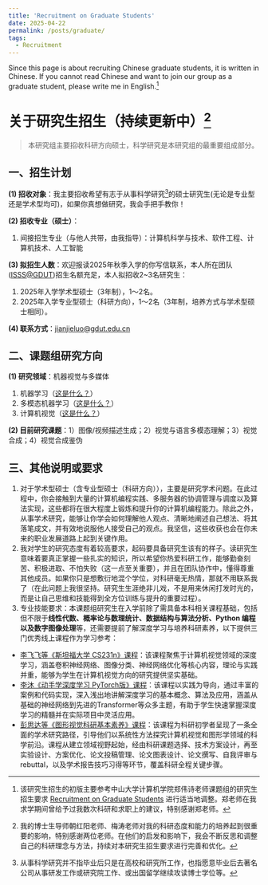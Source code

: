 ```yaml
---
title: 'Recruitment on Graduate Students'
date: 2025-04-22
permalink: /posts/graduate/
tags:
  - Recruitment
---
```


Since this page is about recruiting Chinese graduate students, it is written in Chinese. If you cannot read Chinese and want to join our group as a graduate student, please write me in English.[^1]

# 关于研究生招生（持续更新中）[^bignote]

> 本研究组主要招收科研方向硕士，科学研究是本研究组的最重要组成部分。

## 一、招生计划

**(1) 招收对象**：我主要招收希望有志于从事科学研究[^2]的硕士研究生(无论是专业型还是学术型均可)，如果你真想做研究，我会手把手教你！

**(2) 招收专业（硕士）**：
1. 间接招生专业（与他人共带，由我指导）：计算机科学与技术、软件工程、计算机技术、人工智能

**(3) 拟招生人数**：欢迎报读2025年秋季入学的你写信联系，本人所在团队([ISSS@GDUT](https://www.scholat.com/showTeamworkOfMembers.html?id=2132&changeTo=Ch&nav=2))招生名额充足，本人拟招收2~3名研究生：
1. 2025年入学学术型硕士（3年制），1～2名。
2. 2025年入学专业型硕士（科研方向），1～2名（3年制，培养方式与学术型硕士相同）。

**(4) 联系方式**：<a href="mailto:jianjieluo@gdut.edu.cn">jianjieluo@gdut.edu.cn</a>

## 二、课题组研究方向

**(1) 研究领域**：机器视觉与多媒体
1. 机器学习（[这是什么？](https://baike.baidu.com/item/%E6%9C%BA%E5%99%A8%E5%AD%A6%E4%B9%A0/217599)）
2. 多模态机器学习（[这是什么？](https://zhuanlan.zhihu.com/p/53511144)）
3. 计算机视觉（[这是什么？](https://baike.baidu.com/item/%E8%AE%A1%E7%AE%97%E6%9C%BA%E8%A7%86%E8%A7%89/2803351)）

**(2) 目前研究课题**：1）图像/视频描述生成；2）视觉与语言多模态理解；3）视觉合成；4）视觉合成鉴伪

## 三、其他说明或要求

1. 对于学术型硕士（含专业型硕士（科研方向）），主要是研究学术问题。在此过程中，你会接触到大量的计算机编程实践、多服务器的协调管理与调度以及算法实现，这些都将在很大程度上锻炼和提升你的计算机编程能力。除此之外，从事学术研究，能够让你学会如何理解他人观点、清晰地阐述自己想法、将其落笔成文，并有效地说服他人接受自己的观点。我坚信，这些收获也会在你未来的职业发展道路上起到关键作用。
2. 我对学生的研究态度有着较高要求，起码要具备研究生该有的样子。读研究生意味着要真正掌握一些扎实的知识，所以希望你热爱科研工作，能够勤奋刻苦、积极进取、不怕失败（这一点至关重要），并且在团队协作中，懂得尊重其他成员。如果你只是想敷衍地混个学位，对科研毫无热情，那就不用联系我了（在此问题上我很坚持。研究生生涯绝非儿戏，不是用来休闲打发时光的，而是让自己思维和技能得到全方位训练与提升的重要过程）。
3. 专业技能要求：本课题组研究生在入学前除了需具备本科相关课程基础，包括但不限于**线性代数、概率论与数理统计、数据结构与算法分析、Python 编程以及数字图像处理**等，还需要提前了解深度学习与培养科研素养，以下提供三门优秀线上课程作为学习参考：
- [李飞飞等《斯坦福大学 CS231n》课程](https://cs231n.stanford.edu/)：该课程聚焦于计算机视觉领域的深度学习，涵盖卷积神经网络、图像分类、神经网络优化等核心内容，理论与实践并重，能够为学生在计算机视觉方向的研究提供坚实基础。
- [李沐《动手学深度学习 PyTorch版》课程](https://space.bilibili.com/1567748478/lists/358497?type=series)：该课程以实践为导向，通过丰富的案例和代码实现，深入浅出地讲解深度学习的基本概念、算法及应用，涵盖从基础的神经网络到先进的Transformer等众多主题，有助于学生快速掌握深度学习的精髓并在实际项目中灵活应用。
- [彭思达等《图形视觉科研基本素养》课程](https://pengsida.net/games003/)：该课程为科研初学者呈现了一条全面的学术研究路径，引导他们以系统性方法探究计算机视觉和图形学领域的科学前沿。课程从建立领域视野起始，经由科研课题选择、技术方案设计，再至实验设计、方案优化、论文投稿管理、论文图表设计、论文撰写、自我评审与 rebuttal，以及学术报告技巧习得等环节，覆盖科研全程关键步骤。

[^1]: 该研究生招生的初版主要参考中山大学计算机学院郑伟诗老师课题组的研究生招生要求 [Recruitment on Graduate Students](https://isee-ai.cn/~zhwshi/recruitment.html) 进行适当地调整。郑老师在我求学期间曾给予过我数次科研和求职上的建议，特别感谢郑老师。

[^bignote]: 我的博士生导师朝红阳老师、梅涛老师对我的科研态度和能力的培养起到很重要的影响，特别感谢两位老师。在他们的启发和影响下，我会不断反思和调整自己的科研理念与方法，持续对本研究生招生要求进行完善和优化。

[^2]: 从事科学研究并不指毕业后只是在高校和研究所工作，也指愿意毕业后去著名公司从事研发工作或研究院工作、或出国留学继续攻读博士学位等。